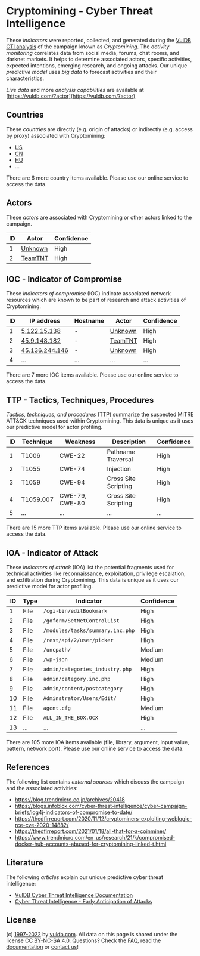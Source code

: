 # Cryptomining - Cyber Threat Intelligence

These _indicators_ were reported, collected, and generated during the [VulDB CTI analysis](https://vuldb.com/?kb.cti) of the campaign known as _Cryptomining_. The _activity monitoring_ correlates data from social media, forums, chat rooms, and darknet markets. It helps to determine associated actors, specific activities, expected intentions, emerging research, and ongoing attacks. Our unique _predictive model_ uses _big data_ to forecast activities and their characteristics.

_Live data_ and more _analysis capabilities_ are available at [https://vuldb.com/?actor](https://vuldb.com/?actor)

## Countries

These _countries_ are directly (e.g. origin of attacks) or indirectly (e.g. access by proxy) associated with Cryptomining:

* [US](https://vuldb.com/?country.us)
* [CN](https://vuldb.com/?country.cn)
* [HU](https://vuldb.com/?country.hu)
* ...

There are 6 more country items available. Please use our online service to access the data.

## Actors

These _actors_ are associated with Cryptomining or other actors linked to the campaign.

ID | Actor | Confidence
-- | ----- | ----------
1 | [Unknown](https://vuldb.com/?actor.unknown) | High
2 | [TeamTNT](https://vuldb.com/?actor.teamtnt) | High

## IOC - Indicator of Compromise

These _indicators of compromise_ (IOC) indicate associated network resources which are known to be part of research and attack activities of Cryptomining.

ID | IP address | Hostname | Actor | Confidence
-- | ---------- | -------- | ----- | ----------
1 | [5.122.15.138](https://vuldb.com/?ip.5.122.15.138) | - | [Unknown](https://vuldb.com/?actor.unknown) | High
2 | [45.9.148.182](https://vuldb.com/?ip.45.9.148.182) | - | [TeamTNT](https://vuldb.com/?actor.teamtnt) | High
3 | [45.136.244.146](https://vuldb.com/?ip.45.136.244.146) | - | [Unknown](https://vuldb.com/?actor.unknown) | High
4 | ... | ... | ... | ...

There are 7 more IOC items available. Please use our online service to access the data.

## TTP - Tactics, Techniques, Procedures

_Tactics, techniques, and procedures_ (TTP) summarize the suspected MITRE ATT&CK techniques used within Cryptomining. This data is unique as it uses our predictive model for actor profiling.

ID | Technique | Weakness | Description | Confidence
-- | --------- | -------- | ----------- | ----------
1 | T1006 | CWE-22 | Pathname Traversal | High
2 | T1055 | CWE-74 | Injection | High
3 | T1059 | CWE-94 | Cross Site Scripting | High
4 | T1059.007 | CWE-79, CWE-80 | Cross Site Scripting | High
5 | ... | ... | ... | ...

There are 15 more TTP items available. Please use our online service to access the data.

## IOA - Indicator of Attack

These _indicators of attack_ (IOA) list the potential fragments used for technical activities like reconnaissance, exploitation, privilege escalation, and exfiltration during Cryptomining. This data is unique as it uses our predictive model for actor profiling.

ID | Type | Indicator | Confidence
-- | ---- | --------- | ----------
1 | File | `/cgi-bin/editBookmark` | High
2 | File | `/goform/SetNetControlList` | High
3 | File | `/modules/tasks/summary.inc.php` | High
4 | File | `/rest/api/2/user/picker` | High
5 | File | `/uncpath/` | Medium
6 | File | `/wp-json` | Medium
7 | File | `admin/categories_industry.php` | High
8 | File | `admin/category.inc.php` | High
9 | File | `admin/content/postcategory` | High
10 | File | `Adminstrator/Users/Edit/` | High
11 | File | `agent.cfg` | Medium
12 | File | `ALL_IN_THE_BOX.OCX` | High
13 | ... | ... | ...

There are 105 more IOA items available (file, library, argument, input value, pattern, network port). Please use our online service to access the data.

## References

The following list contains _external sources_ which discuss the campaign and the associated activities:

* https://blog.trendmicro.co.jp/archives/20418
* https://blogs.infoblox.com/cyber-threat-intelligence/cyber-campaign-briefs/log4j-indicators-of-compromise-to-date/
* https://thedfirreport.com/2020/11/12/cryptominers-exploiting-weblogic-rce-cve-2020-14882/
* https://thedfirreport.com/2021/01/18/all-that-for-a-coinminer/
* https://www.trendmicro.com/en_us/research/21/k/compromised-docker-hub-accounts-abused-for-cryptomining-linked-t.html

## Literature

The following _articles_ explain our unique predictive cyber threat intelligence:

* [VulDB Cyber Threat Intelligence Documentation](https://vuldb.com/?kb.cti)
* [Cyber Threat Intelligence - Early Anticipation of Attacks](https://www.scip.ch/en/?labs.20201022)

## License

(c) [1997-2022](https://vuldb.com/?kb.changelog) by [vuldb.com](https://vuldb.com/?kb.about). All data on this page is shared under the license [CC BY-NC-SA 4.0](https://creativecommons.org/licenses/by-nc-sa/4.0/). Questions? Check the [FAQ](https://vuldb.com/?kb.faq), read the [documentation](https://vuldb.com/?kb) or [contact us](https://vuldb.com/?contact)!
